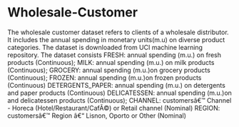 # Wholesale-Customer

The wholesale customer dataset refers to clients of a wholesale distributor. It includes the annual spending in monetary units(m.u) on diverse product categories. The dataset is downloaded from UCI machine learning repository.
The dataset consists 
FRESH: annual spending (m.u.) on fresh products (Continuous); 
MILK: annual spending (m.u.) on milk products (Continuous); 
GROCERY: annual spending (m.u.)on grocery products (Continuous); 
FROZEN: annual spending (m.u.)on frozen products (Continuous) 
DETERGENTS_PAPER: annual spending (m.u.) on detergents and paper products (Continuous) 
DELICATESSEN: annual spending (m.u.)on and delicatessen products (Continuous); 
CHANNEL: customersâ€™ Channel - Horeca (Hotel/Restaurant/CafÃ©) or Retail channel (Nominal) 
REGION: customersâ€™ Region â€“ Lisnon, Oporto or Other (Nominal) 
